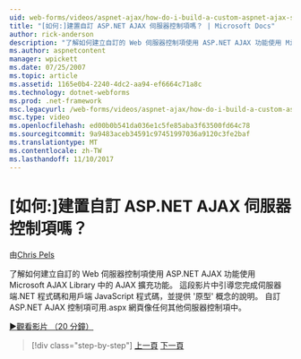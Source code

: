 ```yaml
---
uid: web-forms/videos/aspnet-ajax/how-do-i-build-a-custom-aspnet-ajax-server-control
title: "[如何:]建置自訂 ASP.NET AJAX 伺服器控制項嗎？ | Microsoft Docs"
author: rick-anderson
description: "了解如何建立自訂的 Web 伺服器控制項使用 ASP.NET AJAX 功能使用 Microsoft AJAX Library 中的 AJAX 擴充功能。 這段影片會逐步引導您..."
ms.author: aspnetcontent
manager: wpickett
ms.date: 07/25/2007
ms.topic: article
ms.assetid: 1165e0b4-2240-4dc2-aa94-ef6664c71a8c
ms.technology: dotnet-webforms
ms.prod: .net-framework
msc.legacyurl: /web-forms/videos/aspnet-ajax/how-do-i-build-a-custom-aspnet-ajax-server-control
msc.type: video
ms.openlocfilehash: ed00b0b541da036e1c5fe85aba3f63500fd64c78
ms.sourcegitcommit: 9a9483aceb34591c97451997036a9120c3fe2baf
ms.translationtype: MT
ms.contentlocale: zh-TW
ms.lasthandoff: 11/10/2017
---
```

<a name="how-do-i-build-a-custom-aspnet-ajax-server-control"></a>[如何:]建置自訂 ASP.NET AJAX 伺服器控制項嗎？
====================
由[Chris Pels](https://twitter.com/chrispels)

了解如何建立自訂的 Web 伺服器控制項使用 ASP.NET AJAX 功能使用 Microsoft AJAX Library 中的 AJAX 擴充功能。 這段影片中引導您完成伺服器端.NET 程式碼和用戶端 JavaScript 程式碼，並提供 '原型' 概念的說明。 自訂 ASP.NET AJAX 控制項可用.aspx 網頁像任何其他伺服器控制項中。

[&#9654;觀看影片 （20 分鐘）](https://channel9.msdn.com/Blogs/ASP-NET-Site-Videos/how-do-i-build-a-custom-aspnet-ajax-server-control)

>[!div class="step-by-step"]
[上一頁](how-do-i-debug-aspnet-ajax-applications-using-visual-studio-2005.md)
[下一頁](how-do-i-use-javascript-to-refresh-an-aspnet-ajax-updatepanel.md)
